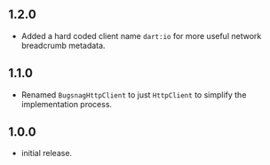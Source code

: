 ## 1.2.0

* Added a hard coded client name `dart:io` for more useful network breadcrumb metadata.

## 1.1.0

* Renamed `BugsnagHttpClient` to just `HttpClient` to simplify the implementation process.

## 1.0.0

* initial release.
